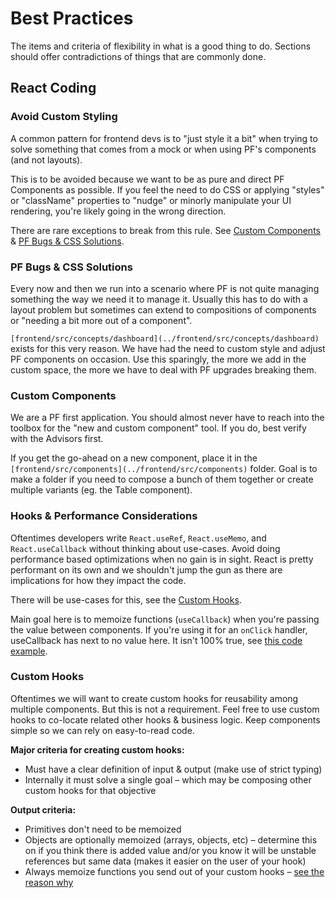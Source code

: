 # Best Practices

The items and criteria of flexibility in what is a good thing to do. Sections should offer contradictions of things that are commonly done.

## React Coding

### Avoid Custom Styling

A common pattern for frontend devs is to "just style it a bit" when trying to solve something that comes from a mock or when using PF's components (and not layouts). 

This is to be avoided because we want to be as pure and direct PF Components as possible. If you feel the need to do CSS or applying "styles" or "className" properties to "nudge" or minorly manipulate your UI rendering, you're likely going in the wrong direction.

There are rare exceptions to break from this rule. See [Custom Components](#custom-components) & [PF Bugs & CSS Solutions](#pf-bugs--css-solutions).

### PF Bugs & CSS Solutions

Every now and then we run into a scenario where PF is not quite managing something the way we need it to manage it. Usually this has to do with a layout problem but sometimes can extend to compositions of components or "needing a bit more out of a component".

`[frontend/src/concepts/dashboard](../frontend/src/concepts/dashboard)` exists for this very reason. We have had the need to custom style and adjust PF components on occasion. Use this sparingly, the more we add in the custom space, the more we have to deal with PF upgrades breaking them.

### Custom Components

We are a PF first application. You should almost never have to reach into the toolbox for the "new and custom component" tool. If you do, best verify with the Advisors first.

If you get the go-ahead on a new component, place it in the `[frontend/src/components](../frontend/src/components)` folder. Goal is to make a folder if you need to compose a bunch of them together or create multiple variants (eg. the Table component).

### Hooks & Performance Considerations

Oftentimes developers write `React.useRef`, `React.useMemo`, and `React.useCallback` without thinking about use-cases. Avoid doing performance based optimizations when no gain is in sight. React is pretty performant on its own and we shouldn't jump the gun as there are implications for how they impact the code.

There will be use-cases for this, see the [Custom Hooks](#custom-hooks). 

Main goal here is to memoize functions (`useCallback`) when you're passing the value between components. If you're using it for an `onClick` handler, useCallback has next to no value here. It isn't 100% true, see [this code example](https://github.com/andrewballantyne/code-examples/blob/main/example3/README.md).

### Custom Hooks

Oftentimes we will want to create custom hooks for reusability among multiple components. But this is not a requirement. Feel free to use custom hooks to co-locate related other hooks & business logic. Keep components simple so we can rely on easy-to-read code.

**Major criteria for creating custom hooks:**

- Must have a clear definition of input & output (make use of strict typing)
- Internally it must solve a single goal – which may be composing other custom hooks for that objective

**Output criteria:**

- Primitives don't need to be memoized
- Objects are optionally memoized (arrays, objects, etc) – determine this on if you think there is added value and/or you know it will be unstable references but same data (makes it easier on the user of your hook)
- Always memoize functions you send out of your custom hooks – [see the reason why](#hooks--performance-considerations)
